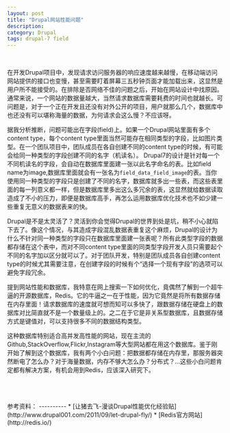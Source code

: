 ```yaml
---
layout: post
title: "Drupal网站性能问题"
description: 
category: Drupal
tags: drupal-7 field
---
```

<br/>

在开发Drupal项目中，发现请求访问服务器的响应速度越来越慢，在移动端访问网站提供的接口也变慢，甚至需要盯着屏幕三五秒钟页面才能加载出来，这显然是用户所不能接受的。在排除是否网络不佳的问题之后，开始在网站设计中找原因。通常来说，一个网站的数据量越大，当然请求数据库需要耗费的时间也就越长。可问题是，对于一个正在开发且还没有对外公开的项目，用户就那么几个，数据库中也还没有可以堪称海量的数据，为何请求会这么慢？不应该呀。  

据我分析推断，问题可能出在字段(field)上。如果一个Drupal网站里面有多个content type，每个content type里面当然可能存在相同类型的字段，比如图片类型。在一个团队项目中，团队成员在各自创建不同的content type的时候，有可能会给同一种类型的字段创建不同的名字（机读名）。
Drupal7的设计是针对每一个不同机读名的字段，会自动在数据库里面建一张以此名字命名的表。比如field name为image,数据库里面就会有一张名为`field_data_field_image`的表。当你使用同一种类型的字段只是创建了不同的名字，数据库就多出一些表，而这些表里面的每一列意义都一样，但是数据库里多出这么多冗余的表，这显然就给数据读取造成了不小的压力，即便是数据库高手，再怎么运用数据库优化技术也不如少建一些重复无意义的数据表来的快。

Drupal是不是太灵活了？灵活到你会觉得Drupal的世界到处是坑，稍不小心就陷下去了。像这个情况，与其造成字段混乱数据表重复这个麻烦，Drupal的设计为什么不针对同一种类型的字段只在数据库里面建一张表呢？所有此类型字段的数据都存储在这个表中，而对不同content type里面的同类型字段开发人员只需要起个不同的名字加以区分就可以了。对于团队开发，特别是团队成员各自创建content type的时候尤其需要注意，在创建字段的时候有个“选择一个现有字段”的选项可以避免字段冗余。

提到网站性能和数据库，我特意在网上搜索一下如何优化，竟偶然了解到一个超牛逼的开源数据库，Redis。它的牛逼之一在于性能，因为它竟然是将所有数据存储在内存里面！请求数据库的速度就可想而知可以多快了，跟数据存储在硬盘上的数据库对比简直就不是一个数量级上的。之二在于它是非关系型数据库，且数据存储方式是键值对，可以支持很多不同的数据结构类型。

这种数据库特别适合高并发高性能的网站，现在主流的Github,StackOverflow,Flickr,Instagram等大型网站都在用这个数据库。鉴于刚开始了解到这个数据库，我有两个小白问题：把数据都存储在内存里，那服务器突然断电了怎么办？对于海量数据，内存不够大怎么办？分布式？...这些小白问题肯定都有解决方案，有机会用到Redis，应该深入研究下。

<br/>
<br/>
<br/>
参考资料：
----------
* [让猪去飞-漫谈Drupal性能优化经验贴](http://www.drupal001.com/2011/09/let-drupal-fly/)
* [Redis官方网站](http://redis.io/)  


